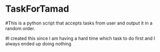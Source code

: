 # TaskForTamad

#This is a python script that accepts tasks from user and output it in a random order.

#I created this since I am having a hard time which task to do first and I always ended up
doing nothing
